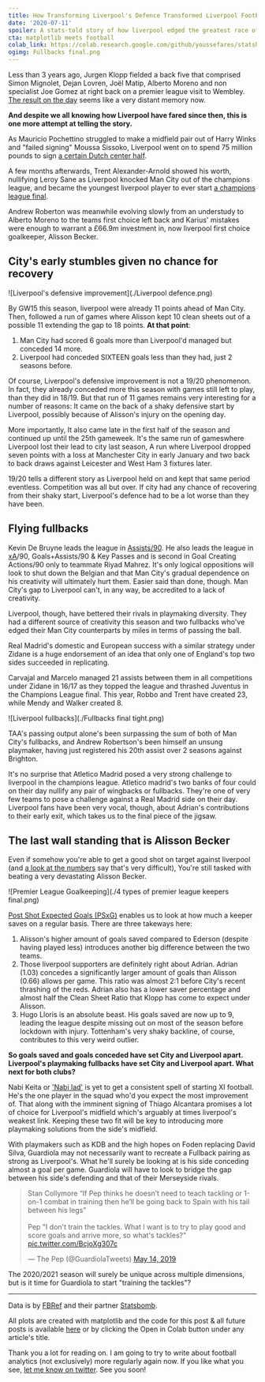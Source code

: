 ```yaml
---
title: How Transforming Liverpool's Defence Transformed Liverpool Football Club
date: '2020-07-11'
spoiler: A stats-told story of how liverpool edged the greatest race of the Premier League era.
cta: matplotlib meets football
colab_link: https://colab.research.google.com/github/youssefares/statshousery/blob/master/notebooks/Liverpool_(Champions_of_England_2020).ipynb
ogimg: Fullbacks final.png
---
```

Less than 3 years ago, Jurgen Klopp fielded a back five that comprised Simon Mignolet, Dejan Lovren, Joël Matip, Alberto Moreno and non specialist Joe Gomez at right back on a premier league visit to Wembley. [The result on the day](https://twitter.com/guardian_sport/status/922180812770041858) seems like a very distant memory now.

**And despite we all knowing how Liverpool have fared since then, this is one more attempt at telling the story.**

As Mauricio Pochettino struggled to make a midfield pair out of Harry Winks and "failed signing" Moussa Sissoko, Liverpool went on to spend 75 million pounds to sign [a certain Dutch center half](https://www.bbc.com/sport/football/42496637).

A few months afterwards, Trent Alexander-Arnold showed his worth, nullifying Leroy Sane as Liverpool knocked Man City out of the champions league, and became the youngest liverpool player to ever start [a champions league final](https://twitter.com/Football__Tweet/status/1252504845464088577).

Andrew Roberton was meanwhile evolving slowly from an understudy to Alberto Moreno to the teams first choice left back and Karius' mistakes were enough to warrant a £66.9m investment in, now liverpool first choice goalkeeper, Alisson Becker.

## City's early stumbles given no chance for recovery
![Liverpool's defensive improvement](./Liverpool defence.png)

By GW15 this season, liverpool were already 11 points ahead of Man City. Then, followed a run of games where Alisson kept 10 clean sheets out of a possible 11 extending the gap to 18 points. **At that point**:

1. Man City had scored 6 goals more than Liverpool'd managed but conceded 14 more.
2. Liverpool had conceded SIXTEEN goals less than they had, just 2 seasons before.

Of course, Liverpool's defensive improvement is not a 19/20 phenomenon. In fact, they already conceded more this season with games still left to play, than they did in 18/19. But that run of 11 games remains very interesting for a number of reasons: It came on the back of a shaky defensive start by Liverpool, possibly because of Alisson's injury on the opening day.

More importantly, It also came late in the first half of the season and continued up until the 25th gameweek. It's the same run of gameswhere Liverpool lost their lead to city last season, A run where Liverpool dropped seven points with a loss at Manchester City in early January and two back to back draws against Leicester and West Ham 3 fixtures later.

19/20 tells a different story as Liverpool held on and kept that same period eventless. Competition was all but over. If city had any chance of recovering from their shaky start, Liverpool's defence had to be a lot worse than they have been.

## Flying fullbacks
Kevin De Bruyne leads the league in [Assists/90](https://www.dailymail.co.uk/sport/football/article-8505971/Its-Kevin-Bruyne-vs-Thierry-Henry-emerge-time-assist-king.html). He also leads the league in [xA](https://www.youtube.com/watch?v=H4kNa1cUvZM)/90, Goals+Assists/90  & Key Passes and is second in Goal Creating Actions/90 only to teammate Riyad Mahrez. It's only logical oppositions will look to shut down the Belgian and that Man City's gradual dependence on his creativity will ultimately hurt them. Easier said than done, though. Man City's gap to Liverpool can't, in any way, be accredited to a lack of creativity.

Liverpool, though, have bettered their rivals in playmaking diversity. They had a different source of creativity this season and two fullbacks who've edged their Man City counterparts by miles in terms of passing the ball.

Real Madrid's domestic and European success with a similar strategy under Zidane is a huge endorsement of an idea that only one of England's top two sides succeeded in replicating.

Carvajal and Marcelo managed 21 assists between them in all competitions under Zidane in 16/17 as they topped the league and thrashed Juventus in the Champions League final. This year, Robbo and Trent have created 23, while Mendy and Walker created 8.

![Liverpool fullbacks](./Fullbacks final tight.png)

TAA's passing output alone's been surpassing the sum of both of Man City's fullbacks, and Andrew Robertson's been himself an unsung playmaker, having just registered his 20th assist over 2 seasons against Brighton.

It's no surprise that Atletico Madrid posed a very strong challenge to liverpool in the champions league. Atletico madrid's two banks of four could on their day nullify any pair of wingbacks or fullbacks. They're one of very few teams to pose a challenge against a Real Madrid side on their day. Liverpool fans have been very vocal, though, about Adrian's contributions to their early exit, which takes us to the final piece of the jigsaw.

## The last wall standing that is Alisson Becker
Even if somehow you're able to get a good shot on target against liverpool (and [a look at the numbers](https://twitter.com/rogue_wee/status/1224662330820169728) say that's very difficult), You're still tasked with beating a very devastating Alisson Becker.

![Premier League Goalkeeping](./4 types of premier league keepers final.png)

[Post Shot Expected Goals (PSxG)](https://statsbomb.com/2018/11/a-new-way-to-measure-keepers-shot-stopping-post-shot-expected-goals/) enables us to look at how much a keeper saves on a regular basis. There are three takeways here:

1. Alisson's higher amount of goals saved compared to Ederson (despite having played less) introduces another big difference between the two teams.
2. Those liverpool supporters are definitely right about Adrian. Adrian (1.03) concedes a significantly larger amount of goals than Alisson (0.66) allows per game. This ratio was almost 2:1 before City's recent thrashing of the reds. Adrian also has a lower saver percentage and almost half the Clean Sheet Ratio that Klopp has come to expect under Alisson.
3. Hugo Lloris is an absolute beast. His goals saved are now up to 9, leading the league despite missing out on most of the season before lockdown with injury. Tottenham's very shaky backline, of course, contributes to this very weird outlier.

**So goals saved and goals conceded have set City and Liverpool apart. Liverpool's playmaking fullbacks have set City and Liverpool apart. What next for both clubs?**

Nabi Keita or ['Nabi lad'](https://twitter.com/LFC/status/1252612555354312705) is yet to get a consistent spell of starting XI football. He's the one player in the squad who'd you expect the most improvement of. That along with the imminent signing of Thiago Alcantara promises a lot of choice for Liverpool's midfield which's arguably at times liverpool's weakest link. Keeping these two fit will be key to introducing more playmaking solutions from the side's midfield.

With playmakers such as KDB and the high hopes on Foden replacing David Silva, Guardiola may not necessarily want to recreate a Fullback pairing as strong as Liverpool's. What he'll surely be looking at is his side conceding almost a goal per game. Guardiola will have to look to bridge the gap between his side's defending and that of their Merseyside rivals.

<blockquote class="twitter-tweet"><p lang="en" dir="ltr">Stan Collymore “If Pep thinks he doesn’t need to teach tackling or 1-on-1 combat in training then he’ll be going back to Spain with his tail between his legs”<br><br>Pep &quot;I don&#39;t train the tackles. What I want is to try to play good and score goals and arrive more, so what&#39;s tackles?&quot; <a href="https://t.co/BcjoXg307c">pic.twitter.com/BcjoXg307c</a></p>&mdash; The Pep (@GuardiolaTweets) <a href="https://twitter.com/GuardiolaTweets/status/1128406265980497928?ref_src=twsrc%5Etfw">May 14, 2019</a></blockquote>

The 2020/2021 season will surely be unique across multiple dimensions, but is it time for Guardiola to start "training the tackles"?

----
Data is by [FBRef](https://fbref.com) and their partner [Statsbomb](https://statsbomb.com).

All plots are created with matplotlib and the code for this post & all future posts is available [here](https://github.com/Youssefares/statshousery/tree/master/notebooks) or by clicking the Open in Colab button under any article's title.

Thank you a lot for reading on. I am going to try to write about football analytics (not exclusively) more regularly again now. If you like what you see, [let me know on twitter](https://mobile.twitter.com/youssefares). See you soon!
